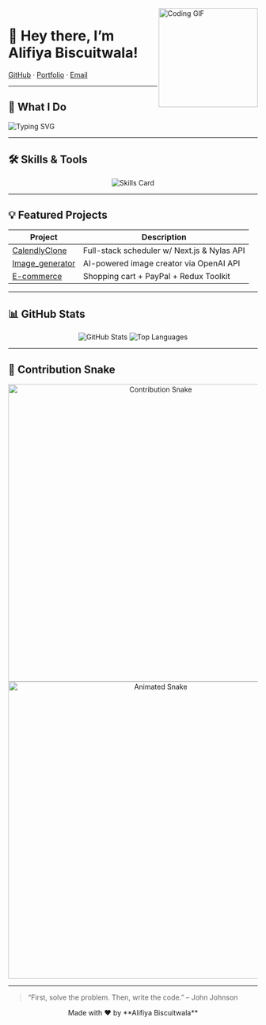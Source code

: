 <a href="https://github.com/alifiya2003">
  <img align="right" src="./assets/coding.gif" width="200" alt="Coding GIF"/>
</a>

# 👋 Hey there, I’m Alifiya Biscuitwala!

[GitHub](https://github.com/alifiya2003) · [Portfolio](https://portfolio-alifiya.vercel.app/) · [Email](mailto:alifiyabiscuitwala@gmail.com)

---

## 🚀 What I Do

![Typing SVG](https://readme-typing-svg.herokuapp.com?font=Fira+Code&size=24&pause=1000&color=FF79C6&width=600&lines=Full-stack+Engineer;Open+Source+Advocate;AI+Enthusiast)

---

## 🛠️ Skills & Tools

<p align="center">
  <img src="https://github-readme-skills.vercel.dev/api?  
    &theme=radical  
    &show_icons=true  
    &icon_color=FF79C6  
    &title_color=8BE9FD  
    &text_color=F8F8F2  
    &bg_color=282A36CC  
    &layout=compact  
    &skills=JavaScript,TypeScript,Python,Go,React,Next.js,Django,AWS,Docker,SQL,Git"  
  alt="Skills Card"/>
</p>

---

## 💡 Featured Projects

| Project                                     | Description                                  |  
| ------------------------------------------- | -------------------------------------------- |  
| [CalendlyClone](https://github.com/alifiya2003/CalendlyClone)       | Full-stack scheduler w/ Next.js & Nylas API   |  
| [Image_generator](https://github.com/alifiya2003/Image_generator)  | AI-powered image creator via OpenAI API       |  
| [E-commerce](https://github.com/alifiya2003/e-commerce)           | Shopping cart + PayPal + Redux Toolkit        |  

---

## 📊 GitHub Stats

<p align="center">
  <img src="https://github-readme-stats.vercel.app/api?username=alifiya2003&show_icons=true&theme=radical&count_private=true" alt="GitHub Stats"/>
  <img src="https://github-readme-stats.vercel.app/api/top-langs?username=alifiya2003&layout=compact&theme=radical" alt="Top Languages"/>
</p>

---

## 🐍 Contribution Snake

<p align="center">
  <picture>
    <source media="(prefers-color-scheme: dark)" srcset="./dist/github-snake-dark.svg" />
    <img src="./dist/github-snake.svg" alt="Contribution Snake" width="600" />
  </picture>
  <br>
  <img src="./dist/github-snake.gif" alt="Animated Snake" width="600" />
</p>

---

> “First, solve the problem. Then, write the code.” – John Johnson

<div align="center">Made with ❤️ by **Alifiya Biscuitwala**</div>
